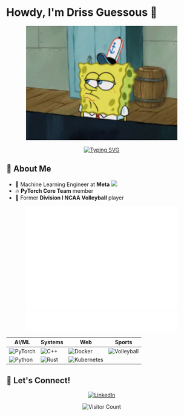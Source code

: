 # Howdy, I'm Driss Guessous 🤠
<div align="center">
  <img src="https://github.com/drisspg/drisspg/blob/main/gifs/sponge_bob_howdy.gif" width="400">
</div>

<div align="center">
  
[![Typing SVG](https://readme-typing-svg.herokuapp.com/?lines=Machine+Learning+Engineer+at+Meta;PyTorch+Core+Team+Member;Volleyball+Player;Wood+Worker&center=true&width=600&height=45)](https://git.io/typing-svg)

</div>

## 🚀 About Me
- 🏦 Machine Learning Engineer at **Meta** <img src="https://media.giphy.com/media/WUlplcMpOCEmTGBtBW/giphy.gif" width="30">
- 🔥 **PyTorch Core Team** member
- 🏐 Former **Division I NCAA Volleyball** player

<div align="center">
  <img src="./metrics-isocalendar.svg" alt="Isometric commit calendar" width="400">
</div>

<div align="center">
  <img src="./metrics-starred.svg" alt="Recently starred repositories" width="400">
</div>


<div align="center">

| **AI/ML** | **Systems** | **Web** | **Sports** |
|-----------|-------------|---------|------------|
| ![PyTorch](https://img.shields.io/badge/PyTorch-EE4C2C?style=for-the-badge&logo=pytorch&logoColor=white) | ![C++](https://img.shields.io/badge/C++-00599C?style=for-the-badge&logo=cplusplus&logoColor=white) | ![Docker](https://img.shields.io/badge/Docker-2496ED?style=for-the-badge&logo=docker&logoColor=white) | ![Volleyball](https://img.shields.io/badge/Volleyball-FFA500?style=for-the-badge&logo=volleyball&logoColor=white) |
| ![Python](https://img.shields.io/badge/Python-3776AB?style=for-the-badge&logo=python&logoColor=white) | ![Rust](https://img.shields.io/badge/Rust-000000?style=for-the-badge&logo=rust&logoColor=white) | ![Kubernetes](https://img.shields.io/badge/Kubernetes-326CE5?style=for-the-badge&logo=kubernetes&logoColor=white) |

</div>

## 🤝 Let's Connect!

<div align="center">
  
[![LinkedIn](https://img.shields.io/badge/LinkedIn-0077B5?style=for-the-badge&logo=linkedin&logoColor=white)](https://linkedin.com/in/drissguessous1)

![Visitor Count](https://profile-counter.glitch.me/drisspg/count.svg)

</div>

